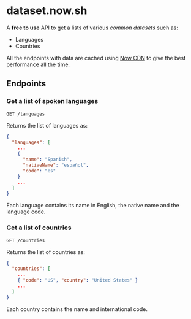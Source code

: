# dataset.now.sh

A **free to use** API to get a lists of various _common datasets_ such as:

- Languages
- Countries

All the endpoints with data are cached using [Now CDN](https://zeit.co/cdn) to give the best performance all the time.

## Endpoints

### Get a list of spoken languages

```http
GET /languages
```

Returns the list of languages as:

```json
{
  "languages": [
    ...
    {
      "name": "Spanish",
      "nativeName": "español",
      "code": "es"
    }
    ...
  ]
}
```

Each language contains its name in English, the native name and the language code.

### Get a list of countries

```http
GET /countries
```

Returns the list of countries as:

```json
{
  "countries": [
    ...
    { "code": "US", "country": "United States" }
    ...
  ]
}
```

Each country contains the name and international code.